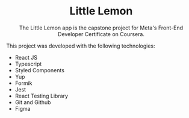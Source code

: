 <h1 align="center"> Little Lemon  </h1>

<p align="center">
The Little Lemon app is the capstone project for Meta's Front-End Developer Certificate on Coursera. <br/>
</p>

This project was developed with the following technologies:

- React JS
- Typescript
- Styled Components
- Yup
- Formik
- Jest
- React Testing Library
- Git and Github
- Figma

